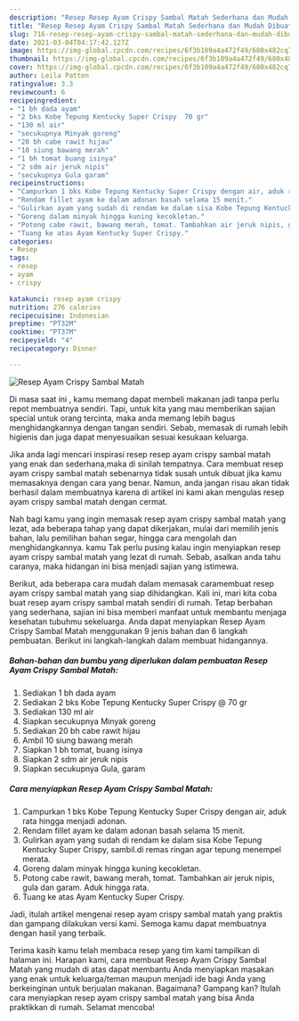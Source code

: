 ```yaml
---
description: "Resep Resep Ayam Crispy Sambal Matah Sederhana dan Mudah Dibuat"
title: "Resep Resep Ayam Crispy Sambal Matah Sederhana dan Mudah Dibuat"
slug: 716-resep-resep-ayam-crispy-sambal-matah-sederhana-dan-mudah-dibuat
date: 2021-03-04T04:17:42.127Z
image: https://img-global.cpcdn.com/recipes/6f3b109a4a472f49/680x482cq70/resep-ayam-crispy-sambal-matah-foto-resep-utama.jpg
thumbnail: https://img-global.cpcdn.com/recipes/6f3b109a4a472f49/680x482cq70/resep-ayam-crispy-sambal-matah-foto-resep-utama.jpg
cover: https://img-global.cpcdn.com/recipes/6f3b109a4a472f49/680x482cq70/resep-ayam-crispy-sambal-matah-foto-resep-utama.jpg
author: Leila Patton
ratingvalue: 3.3
reviewcount: 6
recipeingredient:
- "1 bh dada ayam"
- "2 bks Kobe Tepung Kentucky Super Crispy  70 gr"
- "130 ml air"
- "secukupnya Minyak goreng"
- "20 bh cabe rawit hijau"
- "10 siung bawang merah"
- "1 bh tomat buang isinya"
- "2 sdm air jeruk nipis"
- "secukupnya Gula garam"
recipeinstructions:
- "Campurkan 1 bks Kobe Tepung Kentucky Super Crispy dengan air, aduk rata hingga menjadi adonan."
- "Rendam fillet ayam ke dalam adonan basah selama 15 menit."
- "Gulirkan ayam yang sudah di rendam ke dalam sisa Kobe Tepung Kentucky Super Crispy, sambil.di remas ringan agar tepung menempel merata."
- "Goreng dalam minyak hingga kuning kecokletan."
- "Potong cabe rawit, bawang merah, tomat. Tambahkan air jeruk nipis, gula dan garam. Aduk hingga rata."
- "Tuang ke atas Ayam Kentucky Super Crispy."
categories:
- Resep
tags:
- resep
- ayam
- crispy

katakunci: resep ayam crispy 
nutrition: 276 calories
recipecuisine: Indonesian
preptime: "PT32M"
cooktime: "PT37M"
recipeyield: "4"
recipecategory: Dinner

---
```



![Resep Ayam Crispy Sambal Matah](https://img-global.cpcdn.com/recipes/6f3b109a4a472f49/680x482cq70/resep-ayam-crispy-sambal-matah-foto-resep-utama.jpg)

Di masa  saat ini , kamu memang dapat membeli makanan jadi tanpa perlu repot membuatnya sendiri. Tapi, untuk kita yang mau memberikan sajian special untuk orang tercinta, maka anda memang lebih bagus menghidangkannya dengan tangan sendiri. Sebab, memasak di rumah lebih higienis dan juga dapat menyesuaikan sesuai kesukaan keluarga.

Jika anda lagi mencari inspirasi resep resep ayam crispy sambal matah yang enak dan sederhana,maka di sinilah tempatnya. Cara membuat resep ayam crispy sambal matah  sebenarnya tidak susah untuk dibuat jika kamu memasaknya dengan cara yang benar. Namun, anda jangan risau akan tidak berhasil dalam membuatnya 
karena di artikel ini kami akan mengulas resep ayam crispy sambal matah dengan cermat.  



Nah bagi kamu yang ingin memasak resep ayam crispy sambal matah yang lezat, ada beberapa tahap yang dapat dikerjakan, mulai dari memilih jenis bahan, lalu pemilihan bahan segar, hingga cara mengolah dan menghidangkannya. kamu Tak perlu pusing kalau ingin menyiapkan resep ayam crispy sambal matah yang lezat di rumah. Sebab, asalkan anda  tahu caranya, maka hidangan ini bisa menjadi sajian yang istimewa.

Berikut, ada beberapa cara mudah dalam memasak caramembuat resep ayam crispy sambal matah yang siap dihidangkan. Kali ini, mari kita coba buat resep ayam crispy sambal matah sendiri di rumah. Tetap berbahan yang sederhana, sajian ini bisa memberi manfaat untuk membantu menjaga kesehatan tubuhmu sekeluarga. Anda dapat menyiapkan Resep Ayam Crispy Sambal Matah menggunakan 9 jenis bahan dan 6 langkah pembuatan. Berikut ini langkah-langkah dalam membuat hidangannya.

<!--inarticleads1-->

##### Bahan-bahan dan bumbu yang diperlukan dalam pembuatan Resep Ayam Crispy Sambal Matah:

1. Sediakan 1 bh dada ayam
1. Sediakan 2 bks Kobe Tepung Kentucky Super Crispy @ 70 gr
1. Sediakan 130 ml air
1. Siapkan secukupnya Minyak goreng
1. Sediakan 20 bh cabe rawit hijau
1. Ambil 10 siung bawang merah
1. Siapkan 1 bh tomat, buang isinya
1. Siapkan 2 sdm air jeruk nipis
1. Siapkan secukupnya Gula, garam




<!--inarticleads2-->

##### Cara menyiapkan Resep Ayam Crispy Sambal Matah:

1. Campurkan 1 bks Kobe Tepung Kentucky Super Crispy dengan air, aduk rata hingga menjadi adonan.
1. Rendam fillet ayam ke dalam adonan basah selama 15 menit.
1. Gulirkan ayam yang sudah di rendam ke dalam sisa Kobe Tepung Kentucky Super Crispy, sambil.di remas ringan agar tepung menempel merata.
1. Goreng dalam minyak hingga kuning kecokletan.
1. Potong cabe rawit, bawang merah, tomat. Tambahkan air jeruk nipis, gula dan garam. Aduk hingga rata.
1. Tuang ke atas Ayam Kentucky Super Crispy.




Jadi, itulah artikel mengenai  resep ayam crispy sambal matah  yang praktis dan gampang dilakukan versi kami. Semoga kamu dapat membuatnya dengan hasil yang terbaik. 

Terima kasih kamu telah membaca resep yang tim kami tampilkan di halaman ini. Harapan kami, cara membuat  Resep Ayam Crispy Sambal Matah yang mudah di atas dapat membantu Anda menyiapkan masakan yang enak untuk keluarga/teman maupun menjadi ide bagi Anda yang berkeinginan untuk berjualan makanan. Bagaimana? Gampang kan? Itulah cara menyiapkan resep ayam crispy sambal matah yang bisa Anda praktikkan di rumah. Selamat mencoba!

